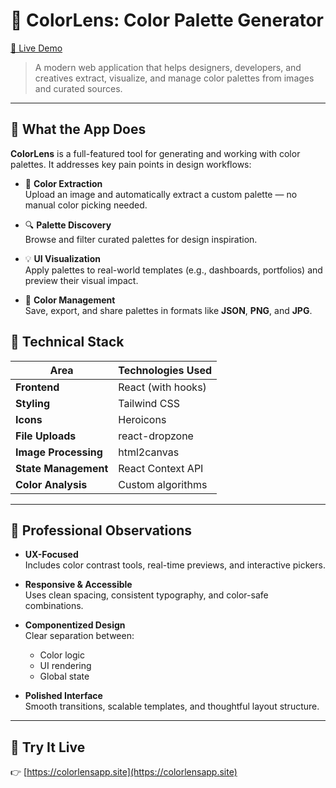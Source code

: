 # 🎨 ColorLens: Color Palette Generator

[🔗 Live Demo](https://colorlensapp.site)

> A modern web application that helps designers, developers, and creatives extract, visualize, and manage color palettes from images and curated sources.

---

## 🧠 What the App Does

**ColorLens** is a full-featured tool for generating and working with color palettes. It addresses key pain points in design workflows:

- 🎯 **Color Extraction**  
  Upload an image and automatically extract a custom palette — no manual color picking needed.

- 🔍 **Palette Discovery**  
  Browse and filter curated palettes for design inspiration.

- 💡 **UI Visualization**  
  Apply palettes to real-world templates (e.g., dashboards, portfolios) and preview their visual impact.

- 🧰 **Color Management**  
  Save, export, and share palettes in formats like **JSON**, **PNG**, and **JPG**.

## 🧰 Technical Stack

| Area                 | Technologies Used  |
| -------------------- | ------------------ |
| **Frontend**         | React (with hooks) |
| **Styling**          | Tailwind CSS       |
| **Icons**            | Heroicons          |
| **File Uploads**     | react-dropzone     |
| **Image Processing** | html2canvas        |
| **State Management** | React Context API  |
| **Color Analysis**   | Custom algorithms  |

---

## 🧪 Professional Observations

- **UX-Focused**  
  Includes color contrast tools, real-time previews, and interactive pickers.

- **Responsive & Accessible**  
  Uses clean spacing, consistent typography, and color-safe combinations.

- **Componentized Design**  
  Clear separation between:

  - Color logic
  - UI rendering
  - Global state

- **Polished Interface**  
  Smooth transitions, scalable templates, and thoughtful layout structure.

---

## 🚀 Try It Live

👉 [https://colorlensapp.site](https://colorlensapp.site)
